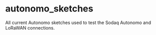 # autonomo_sketches

All current Autonomo sketches used to test the Sodaq Autonomo and LoRaWAN connections.
